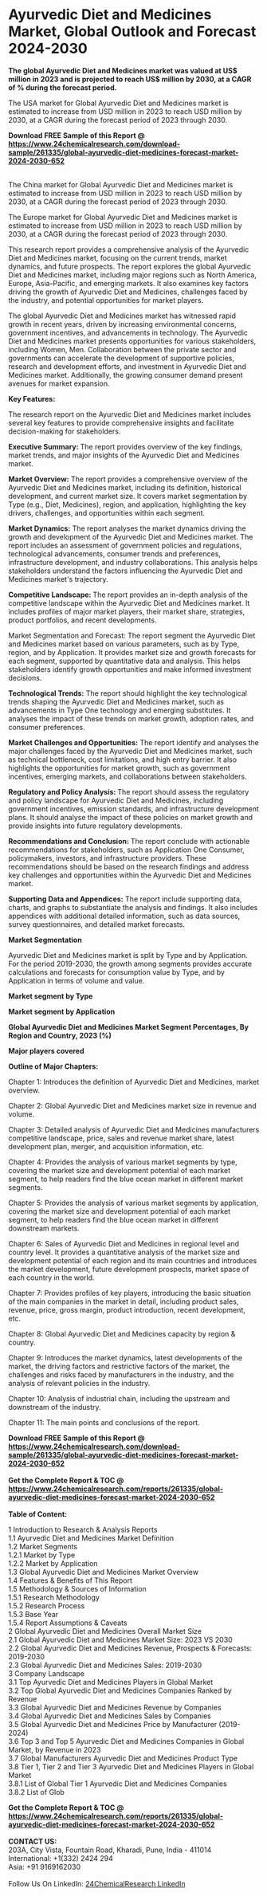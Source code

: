 <h1>Ayurvedic Diet and Medicines Market, Global Outlook and Forecast 2024-2030</h1><p><strong>The global Ayurvedic Diet and Medicines market was valued at US$ million in 2023 and is projected to reach US$ million by 2030, at a CAGR of % during the forecast period.</strong></p><p>
</p><p>The USA market for Global Ayurvedic Diet and Medicines market is estimated to increase from USD million in 2023 to reach USD million by 2030, at a CAGR during the forecast period of 2023 through 2030.</p><div><b>Download FREE Sample of this Report @ 
            <a href="https://www.24chemicalresearch.com/download-sample/261335/global-ayurvedic-diet-medicines-forecast-market-2024-2030-652">
            https://www.24chemicalresearch.com/download-sample/261335/global-ayurvedic-diet-medicines-forecast-market-2024-2030-652</a></b></div><br><p>
</p><p>The China market for Global Ayurvedic Diet and Medicines market is estimated to increase from USD million in 2023 to reach USD million by 2030, at a CAGR during the forecast period of 2023 through 2030.</p><p>
</p><p>The Europe market for Global Ayurvedic Diet and Medicines market is estimated to increase from USD million in 2023 to reach USD million by 2030, at a CAGR during the forecast period of 2023 through 2030.</p><p>
</p><p>This research report provides a comprehensive analysis of the Ayurvedic Diet and Medicines market, focusing on the current trends, market dynamics, and future prospects. The report explores the global Ayurvedic Diet and Medicines market, including major regions such as North America, Europe, Asia-Pacific, and emerging markets. It also examines key factors driving the growth of Ayurvedic Diet and Medicines, challenges faced by the industry, and potential opportunities for market players.</p><p>
</p><p>The global Ayurvedic Diet and Medicines market has witnessed rapid growth in recent years, driven by increasing environmental concerns, government incentives, and advancements in technology. The Ayurvedic Diet and Medicines market presents opportunities for various stakeholders, including Women, Men. Collaboration between the private sector and governments can accelerate the development of supportive policies, research and development efforts, and investment in Ayurvedic Diet and Medicines market. Additionally, the growing consumer demand present avenues for market expansion.</p><p>
<strong>Key Features:</strong></p><p>
The research report on the Ayurvedic Diet and Medicines market includes several key features to provide comprehensive insights and facilitate decision-making for stakeholders.</p><p>
<strong>Executive Summary: </strong>The report provides overview of the key findings, market trends, and major insights of the Ayurvedic Diet and Medicines market.</p><p>
<strong>Market Overview:</strong> The report provides a comprehensive overview of the Ayurvedic Diet and Medicines market, including its definition, historical development, and current market size. It covers market segmentation by Type (e.g., Diet, Medicines), region, and application, highlighting the key drivers, challenges, and opportunities within each segment.</p><p>
<strong>Market Dynamics:</strong> The report analyses the market dynamics driving the growth and development of the Ayurvedic Diet and Medicines market. The report includes an assessment of government policies and regulations, technological advancements, consumer trends and preferences, infrastructure development, and industry collaborations. This analysis helps stakeholders understand the factors influencing the Ayurvedic Diet and Medicines market's trajectory.</p><p>
<strong>Competitive Landscape: </strong>The report provides an in-depth analysis of the competitive landscape within the Ayurvedic Diet and Medicines market. It includes profiles of major market players, their market share, strategies, product portfolios, and recent developments.</p><p>
Market Segmentation and Forecast: The report segment the Ayurvedic Diet and Medicines market based on various parameters, such as by Type, region, and by Application. It provides market size and growth forecasts for each segment, supported by quantitative data and analysis. This helps stakeholders identify growth opportunities and make informed investment decisions.</p><p>
<strong>Technological Trends:</strong> The report should highlight the key technological trends shaping the Ayurvedic Diet and Medicines market, such as advancements in Type One technology and emerging substitutes. It analyses the impact of these trends on market growth, adoption rates, and consumer preferences.</p><p>
<strong>Market Challenges and Opportunities:</strong> The report identify and analyses the major challenges faced by the Ayurvedic Diet and Medicines market, such as technical bottleneck, cost limitations, and high entry barrier. It also highlights the opportunities for market growth, such as government incentives, emerging markets, and collaborations between stakeholders.</p><p>
<strong>Regulatory and Policy Analysis: </strong>The report should assess the regulatory and policy landscape for Ayurvedic Diet and Medicines, including government incentives, emission standards, and infrastructure development plans. It should analyse the impact of these policies on market growth and provide insights into future regulatory developments.</p><p>
<strong>Recommendations and Conclusion: </strong>The report conclude with actionable recommendations for stakeholders, such as Application One Consumer, policymakers, investors, and infrastructure providers. These recommendations should be based on the research findings and address key challenges and opportunities within the Ayurvedic Diet and Medicines market.</p><p>
<strong>Supporting Data and Appendices:</strong> The report include supporting data, charts, and graphs to substantiate the analysis and findings. It also includes appendices with additional detailed information, such as data sources, survey questionnaires, and detailed market forecasts.</p><p>
<strong>Market Segmentation</strong></p><p>
Ayurvedic Diet and Medicines market is split by Type and by Application. For the period 2019-2030, the growth among segments provides accurate calculations and forecasts for consumption value by Type, and by Application in terms of volume and value.</p><p>
<strong>Market segment by Type</strong></p><p>
</p><p>
</p><p><strong>Market segment by Application</strong></p><p>
</p><p>
</p><p><strong>Global Ayurvedic Diet and Medicines Market Segment Percentages, By Region and Country, 2023 (%)</strong></p><p>
</p><p>
</p><p></p><p>
<strong>Major players covered</strong></p><p>
</p><p>
</p><p><strong>Outline of Major Chapters:</strong></p><p>
Chapter 1: Introduces the definition of Ayurvedic Diet and Medicines, market overview.</p><p>
Chapter 2: Global Ayurvedic Diet and Medicines market size in revenue and volume.</p><p>
Chapter 3: Detailed analysis of Ayurvedic Diet and Medicines manufacturers competitive landscape, price, sales and revenue market share, latest development plan, merger, and acquisition information, etc.</p><p>
Chapter 4: Provides the analysis of various market segments by type, covering the market size and development potential of each market segment, to help readers find the blue ocean market in different market segments.</p><p>
Chapter 5: Provides the analysis of various market segments by application, covering the market size and development potential of each market segment, to help readers find the blue ocean market in different downstream markets.</p><p>
Chapter 6: Sales of Ayurvedic Diet and Medicines in regional level and country level. It provides a quantitative analysis of the market size and development potential of each region and its main countries and introduces the market development, future development prospects, market space of each country in the world.</p><p>
Chapter 7: Provides profiles of key players, introducing the basic situation of the main companies in the market in detail, including product sales, revenue, price, gross margin, product introduction, recent development, etc.</p><p>
Chapter 8: Global Ayurvedic Diet and Medicines capacity by region &amp; country.</p><p>
Chapter 9: Introduces the market dynamics, latest developments of the market, the driving factors and restrictive factors of the market, the challenges and risks faced by manufacturers in the industry, and the analysis of relevant policies in the industry.</p><p>
Chapter 10: Analysis of industrial chain, including the upstream and downstream of the industry.</p><p>
Chapter 11: The main points and conclusions of the report.</p><div><b>Download FREE Sample of this Report @ 
            <a href="https://www.24chemicalresearch.com/download-sample/261335/global-ayurvedic-diet-medicines-forecast-market-2024-2030-652">
            https://www.24chemicalresearch.com/download-sample/261335/global-ayurvedic-diet-medicines-forecast-market-2024-2030-652</a></b></div><br><div><b>Get the Complete Report & TOC @ 
            <a href="https://www.24chemicalresearch.com/reports/261335/global-ayurvedic-diet-medicines-forecast-market-2024-2030-652">
            https://www.24chemicalresearch.com/reports/261335/global-ayurvedic-diet-medicines-forecast-market-2024-2030-652</a></b></div><br>
            <b>Table of Content:</b><p>1 Introduction to Research & Analysis Reports<br />
    1.1 Ayurvedic Diet and Medicines Market Definition<br />
    1.2 Market Segments<br />
        1.2.1 Market by Type<br />
        1.2.2 Market by Application<br />
    1.3 Global Ayurvedic Diet and Medicines Market Overview<br />
    1.4 Features & Benefits of This Report<br />
    1.5 Methodology & Sources of Information<br />
        1.5.1 Research Methodology<br />
        1.5.2 Research Process<br />
        1.5.3 Base Year<br />
        1.5.4 Report Assumptions & Caveats<br />
2 Global Ayurvedic Diet and Medicines Overall Market Size<br />
    2.1 Global Ayurvedic Diet and Medicines Market Size: 2023 VS 2030<br />
    2.2 Global Ayurvedic Diet and Medicines Revenue, Prospects & Forecasts: 2019-2030<br />
    2.3 Global Ayurvedic Diet and Medicines Sales: 2019-2030<br />
3 Company Landscape<br />
    3.1 Top Ayurvedic Diet and Medicines Players in Global Market<br />
    3.2 Top Global Ayurvedic Diet and Medicines Companies Ranked by Revenue<br />
    3.3 Global Ayurvedic Diet and Medicines Revenue by Companies<br />
    3.4 Global Ayurvedic Diet and Medicines Sales by Companies<br />
    3.5 Global Ayurvedic Diet and Medicines Price by Manufacturer (2019-2024)<br />
    3.6 Top 3 and Top 5 Ayurvedic Diet and Medicines Companies in Global Market, by Revenue in 2023<br />
    3.7 Global Manufacturers Ayurvedic Diet and Medicines Product Type<br />
    3.8 Tier 1, Tier 2 and Tier 3 Ayurvedic Diet and Medicines Players in Global Market<br />
        3.8.1 List of Global Tier 1 Ayurvedic Diet and Medicines Companies<br />
        3.8.2 List of Glob</p><div><b>Get the Complete Report & TOC @ 
            <a href="https://www.24chemicalresearch.com/reports/261335/global-ayurvedic-diet-medicines-forecast-market-2024-2030-652">
            https://www.24chemicalresearch.com/reports/261335/global-ayurvedic-diet-medicines-forecast-market-2024-2030-652</a></b></div><br><b>CONTACT US:</b><br>
            203A, City Vista, Fountain Road, Kharadi, Pune, India - 411014<br>
            International: +1(332) 2424 294<br>
            Asia: +91 9169162030 <br><br>
            Follow Us On LinkedIn: <a href="https://www.linkedin.com/company/24chemicalresearch/">24ChemicalResearch LinkedIn</a>